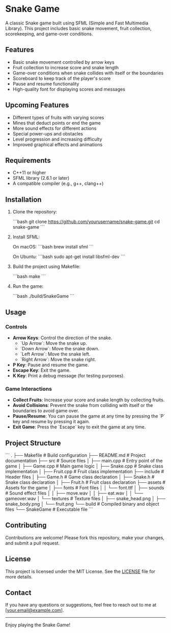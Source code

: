 # Snake Game

A classic Snake game built using SFML (Simple and Fast Multimedia Library). This project includes basic snake movement, fruit collection, scorekeeping, and game-over conditions.

## Features

- Basic snake movement controlled by arrow keys
- Fruit collection to increase score and snake length
- Game-over conditions when snake collides with itself or the boundaries
- Scoreboard to keep track of the player's score
- Pause and resume functionality
- High-quality font for displaying scores and messages

## Upcoming Features

- Different types of fruits with varying scores
- Mines that deduct points or end the game
- More sound effects for different actions
- Special power-ups and obstacles
- Level progression and increasing difficulty
- Improved graphical effects and animations

## Requirements

- C++11 or higher
- SFML library (2.6.1 or later)
- A compatible compiler (e.g., g++, clang++)

## Installation

1. Clone the repository:

   \`\`\`bash
   git clone https://github.com/yourusername/snake-game.git
   cd snake-game
   \`\`\`

2. Install SFML:

   On macOS:
   \`\`\`bash
   brew install sfml
   \`\`\`

   On Ubuntu:
   \`\`\`bash
   sudo apt-get install libsfml-dev
   \`\`\`

3. Build the project using Makefile:

   \`\`\`bash
   make
   \`\`\`

4. Run the game:

   \`\`\`bash
   ./build/SnakeGame
   \`\`\`

## Usage

### Controls

- **Arrow Keys**: Control the direction of the snake.
  - \`Up Arrow\`: Move the snake up.
  - \`Down Arrow\`: Move the snake down.
  - \`Left Arrow\`: Move the snake left.
  - \`Right Arrow\`: Move the snake right.
- **P Key**: Pause and resume the game.
- **Escape Key**: Exit the game.
- **K Key**: Print a debug message (for testing purposes).

### Game Interactions

- **Collect Fruits**: Increase your score and snake length by collecting fruits.
- **Avoid Collisions**: Prevent the snake from colliding with itself or the boundaries to avoid game over.
- **Pause/Resume**: You can pause the game at any time by pressing the \`P\` key and resume by pressing it again.
- **Exit Game**: Press the \`Escape\` key to exit the game at any time.

## Project Structure

\`\`\`
.
├── Makefile           # Build configuration
├── README.md          # Project documentation
├── src                # Source files
│   ├── main.cpp       # Entry point of the game
│   ├── Game.cpp       # Main game logic
│   ├── Snake.cpp      # Snake class implementation
│   ├── Fruit.cpp      # Fruit class implementation
├── include            # Header files
│   ├── Game.h         # Game class declaration
│   ├── Snake.h        # Snake class declaration
│   ├── Fruit.h        # Fruit class declaration
├── assets             # Assets for the game
│   ├── fonts          # Font files
│   │   └── font.ttf
│   ├── sounds         # Sound effect files
│   │   ├── move.wav
│   │   ├── eat.wav
│   │   └── gameover.wav
│   └── textures       # Texture files
│       ├── snake_head.png
│       ├── snake_body.png
│       └── fruit.png
└── build              # Compiled binary and object files
    └── SnakeGame      # Executable file
\`\`\`

## Contributing

Contributions are welcome! Please fork this repository, make your changes, and submit a pull request.

## License

This project is licensed under the MIT License. See the [LICENSE](LICENSE) file for more details.

## Contact

If you have any questions or suggestions, feel free to reach out to me at [your.email@example.com].

---

Enjoy playing the Snake Game!

